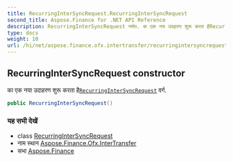 ```yaml
---
title: RecurringInterSyncRequest.RecurringInterSyncRequest
second_title: Aspose.Finance for .NET API Reference
description: RecurringInterSyncRequest नर्मत. क एक नय उदहरण शुरू करत हैRecurringInterSyncRequest वर्ग.
type: docs
weight: 10
url: /hi/net/aspose.finance.ofx.intertransfer/recurringintersyncrequest/recurringintersyncrequest/
---
```

## RecurringInterSyncRequest constructor

का एक नया उदाहरण शुरू करता है[`RecurringInterSyncRequest`](../) वर्ग.

```csharp
public RecurringInterSyncRequest()
```

### यह सभी देखें

* class [RecurringInterSyncRequest](../)
* नाम स्थान [Aspose.Finance.Ofx.InterTransfer](../../recurringintersyncrequest/)
* सभा [Aspose.Finance](../../../)


